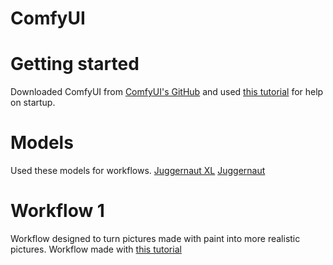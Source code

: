# ComfyUI

# Getting started
Downloaded ComfyUI from [ComfyUI's GitHub](https://github.com/comfyanonymous/ComfyUI?tab=readme-ov-file)
and used [this tutorial](https://www.youtube.com/watch?v=Zko_s2LO9Wo) for help on startup. 

# Models
Used these models for workflows.
[Juggernaut XL](https://civitai.com/models/133005?modelVersionId=456194)
[Juggernaut](https://civitai.com/models/46422/juggernaut)

# Workflow 1
Workflow designed to turn pictures made with paint into more realistic pictures. Workflow made with [this tutorial](https://stable-diffusion-art.com/comfyui/#Image-to-image_workflow)



